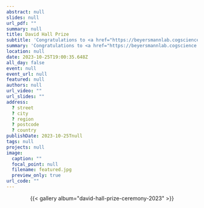 ```yaml
---
abstract: null
slides: null
url_pdf: ""
summary: null
title: David Hall Prize
subtitle: 'Congratulations to <a href="https://beyersmannlab.cogscience.org/author/jasmine-spencer/" target="_blank">Jasmine Spencer</a> and <a href="https://beyersmannlab.cogscience.org/author/esra-ataman/" target="_blank">Esra Ataman</a>, who were awarded the David Hall Prize for excellence in HDR research.'
summary: 'Congratulations to <a href="https://beyersmannlab.cogscience.org/author/jasmine-spencer/" target="_blank">Jasmine Spencer</a> and <a href="https://beyersmannlab.cogscience.org/author/esra-ataman/" target="_blank">Esra Ataman</a>, who were awarded the David Hall Prize for excellence in HDR research.'
location: null
date: 2023-10-25T19:00:35.648Z
all_day: false
event: null
event_url: null
featured: null
authors: null
url_video: ""
url_slides: ""
address:
  ? street
  ? city
  ? region
  ? postcode
  ? country
publishDate: 2023-10-25Tnull
tags: null
projects: null
image:
  caption: ""
  focal_point: null
  filename: featured.jpg
  preview_only: true
url_code: ""
---
```


<center>{{< gallery album="david-hall-prize-ceremony-2023" >}}</center>

